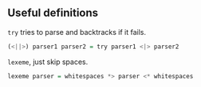 ## Useful definitions

`try` tries to parse and backtracks if it fails.

``` haskell
(<||>) parser1 parser2 = try parser1 <|> parser2
```

`lexeme`, just skip spaces.

``` haskell
lexeme parser = whitespaces *> parser <* whitespaces
```

